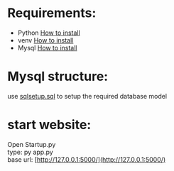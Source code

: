 # Requirements:
- Python [How to install](https://www.howtogeek.com/197947/how-to-install-python-on-windows/)
- venv [How to install](https://docs.python.org/3/library/venv.html)
- Mysql [How to install](https://mysqlcode.com/download-and-install-mysql-windows/)
# Mysql structure:
use [sqlsetup.sql](https://github.com/Kevin-Cool/Data_Engineering_Project_I/blob/main/sqlsetup.sql) 
to setup the required database model
# start website:
Open Startup.py  
type: py app.py  
base url: [http://127.0.0.1:5000/](http://127.0.0.1:5000/)



